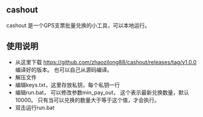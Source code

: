 ## cashout
cashout 是一个GPS支票批量兑换的小工具，可以本地运行。

## 使用说明

- 从这里下载 https://github.com/zhaozilong88/cashout/releases/tag/v1.0.0 编译好的版本。 也可以自己从源码编译。
- 解压文件
- 编辑keys.txt，这里存放私钥，每个私钥一行
- 编辑run.bat， 可以修改参数min_pay_out， 这个表示最新兑换数量，默认10000。 只有当可以兑换的数量大于等于这个值，才会执行。
- 双击运行run.bat
